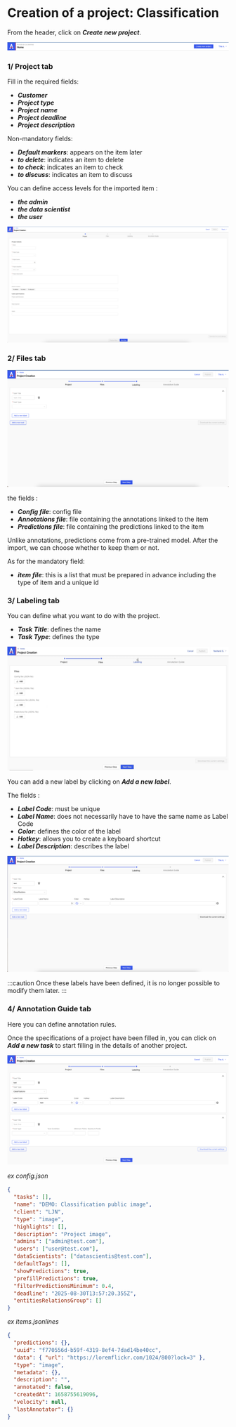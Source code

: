 # Creation of a project: Classification

From the header, click on **_Create new project_**.

![Screenshot 1-1](../../../assets/screenshot-1-1.png)

### 1/ Project tab

Fill in the required fields:

- **_Customer_**
- **_Project type_**
- **_Project name_**
- **_Project deadline_**
- **_Project description_**

Non-mandatory fields:

- **_Default markers_**: appears on the item later
- **_to delete_**: indicates an item to delete
- **_to check_**: indicates an item to check
- **_to discuss_**: indicates an item to discuss

You can define access levels for the imported item :

- **_the admin_**
- **_the data scientist_**
- **_the user_**

![Screenshot 1-2](../../../assets/screenshot-1-2.png)

### 2/ Files tab

![Screenshot 1-3](../../../assets/screenshot-1-3.png)

the fields :

- **_Config file_**: config file
- **_Annotations file_**: file containing the annotations linked to the item
- **_Predictions file_**: file containing the predictions linked to the item

Unlike annotations, predictions come from a pre-trained model. After the import, we can choose whether to keep them or not.

As for the mandatory field:

- **_item file_**: this is a list that must be prepared in advance including the type of item and a unique id

### 3/ Labeling tab

You can define what you want to do with the project.

- **_Task Title_**: defines the name
- **_Task Type_**: defines the type

![Screenshot 1-4](../../../assets/screenshot-1-4.png)

You can add a new label by clicking on **_Add a new label_**.

The fields :

- **_Label Code_**: must be unique
- **_Label Name_**: does not necessarily have to have the same name as Label Code
- **_Color_**: defines the color of the label
- **_Hotkey_**: allows you to create a keyboard shortcut
- **_Label Description_**: describes the label

![Screenshot 1-5](../../../assets/screenshot-1-5.png)

:::caution
Once these labels have been defined, it is no longer possible to modify them later.
:::

### 4/ Annotation Guide tab

Here you can define annotation rules.

Once the specifications of a project have been filled in, you can click on **_Add a new task_** to start filling in the details of another project.

![Screenshot 1-6](../../../assets/screenshot-1-6.png)

_ex config.json_

```json
{
  "tasks": [],
  "name": "DEMO: Classification public image",
  "client": "LJN",
  "type": "image",
  "highlights": [],
  "description": "Project image",
  "admins": ["admin@test.com"],
  "users": ["user@test.com"],
  "dataScientists": ["datascientis@test.com"],
  "defaultTags": [],
  "showPredictions": true,
  "prefillPredictions": true,
  "filterPredictionsMinimum": 0.4,
  "deadline": "2025-08-30T13:57:20.355Z",
  "entitiesRelationsGroup": []
}
```

_ex items.jsonlines_

```json
{
  "predictions": {},
  "uuid": "f770556d-b59f-4319-8ef4-7dad14be40cc",
  "data": { "url": "https://loremflickr.com/1024/800?lock=3" },
  "type": "image",
  "metadata": {},
  "description": "",
  "annotated": false,
  "createdAt": 1658755619096,
  "velocity": null,
  "lastAnnotator": {}
}
```
